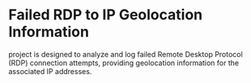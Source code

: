 # Failed RDP to IP Geolocation Information
project is designed to analyze and log failed Remote Desktop Protocol (RDP) connection attempts, providing geolocation information for the associated IP addresses.
